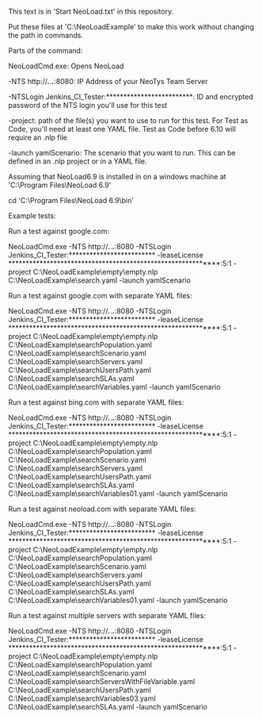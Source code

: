This text is in 'Start NeoLoad.txt' in this repository.

Put these files at 'C:\NeoLoadExample' to make this work without changing the path in commands.

Parts of the command:


NeoLoadCmd.exe: Opens NeoLoad

-NTS http://***.***.***.***:8080: IP Address of your NeoTys Team Server

-NTSLogin Jenkins_CI_Tester:*************************: ID and encrypted password of the NTS login you'll use for this test

-project: path of the file(s) you want to use to run for this test. For Test as Code, you'll need at least one YAML file. Test as Code before 6.10 will require an .nlp file

-launch yamlScenario: The scenario that you want to run. This can be defined in an .nlp project or in a YAML file.



Assuming that NeoLoad6.9 is installed in on a windows machine at 'C:\Program Files\NeoLoad 6.9'

cd 'C:\Program Files\NeoLoad 6.9\bin'



Example tests:

Run a test against google.com:

NeoLoadCmd.exe -NTS http://***.***.***.***:8080 -NTSLogin Jenkins_CI_Tester:************************* -leaseLicense ************************************************************:5:1 -project C:\NeoLoadExample\empty\empty.nlp C:\NeoLoadExample\search.yaml -launch yamlScenario



Run a test against google.com with separate YAML files:

NeoLoadCmd.exe -NTS http://***.***.***.***:8080 -NTSLogin Jenkins_CI_Tester:************************* -leaseLicense ************************************************************:5:1 -project C:\NeoLoadExample\empty\empty.nlp C:\NeoLoadExample\searchPopulation.yaml C:\NeoLoadExample\searchScenario.yaml C:\NeoLoadExample\searchServers.yaml C:\NeoLoadExample\searchUsersPath.yaml C:\NeoLoadExample\searchSLAs.yaml C:\NeoLoadExample\searchVariables.yaml -launch yamlScenario



Run a test against bing.com with separate YAML files:

NeoLoadCmd.exe -NTS http://***.***.***.***:8080 -NTSLogin Jenkins_CI_Tester:************************* -leaseLicense ************************************************************:5:1 -project C:\NeoLoadExample\empty\empty.nlp C:\NeoLoadExample\searchPopulation.yaml C:\NeoLoadExample\searchScenario.yaml C:\NeoLoadExample\searchServers.yaml C:\NeoLoadExample\searchUsersPath.yaml C:\NeoLoadExample\searchSLAs.yaml C:\NeoLoadExample\searchVariables01.yaml -launch yamlScenario



Run a test against neoload.com with separate YAML files:

NeoLoadCmd.exe -NTS http://***.***.***.***:8080 -NTSLogin Jenkins_CI_Tester:************************* -leaseLicense ************************************************************:5:1 -project C:\NeoLoadExample\empty\empty.nlp C:\NeoLoadExample\searchPopulation.yaml C:\NeoLoadExample\searchScenario.yaml C:\NeoLoadExample\searchServers.yaml C:\NeoLoadExample\searchUsersPath.yaml C:\NeoLoadExample\searchSLAs.yaml C:\NeoLoadExample\searchVariables01.yaml -launch yamlScenario



Run a test against multiple servers with separate YAML files:

NeoLoadCmd.exe -NTS http://***.***.***.***:8080 -NTSLogin Jenkins_CI_Tester:************************* -leaseLicense ************************************************************:5:1 -project C:\NeoLoadExample\empty\empty.nlp C:\NeoLoadExample\searchPopulation.yaml C:\NeoLoadExample\searchScenario.yaml C:\NeoLoadExample\searchServersWithFileVariable.yaml C:\NeoLoadExample\searchUsersPath.yaml C:\NeoLoadExample\searchVariables03.yaml C:\NeoLoadExample\searchSLAs.yaml -launch yamlScenario
